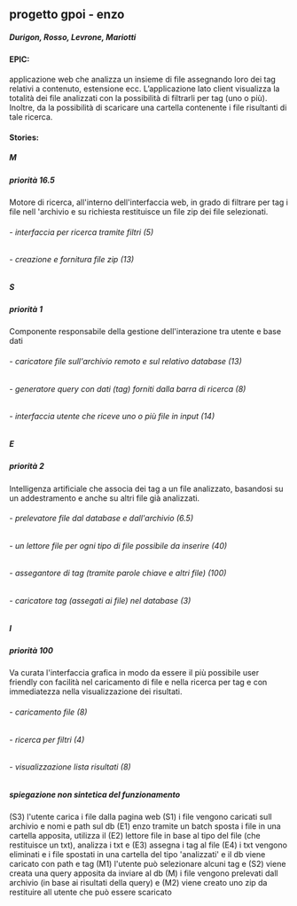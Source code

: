 ## progetto gpoi - enzo
##### Durigon, Rosso, Levrone, Mariotti

#### EPIC:

applicazione web che analizza un insieme di file assegnando loro dei tag relativi a contenuto, estensione ecc. L’applicazione lato client visualizza la totalità dei file analizzati con la possibilità di filtrarli per tag (uno o più). Inoltre, da la possibilità di scaricare una cartella contenente i file risultanti di tale ricerca.

#### Stories:

##### M
##### priorità 16.5

Motore di ricerca, all'interno dell'interfaccia web, in grado di filtrare per tag i file nell 'archivio e su richiesta restituisce un file zip dei file selezionati.

###### - interfaccia per ricerca tramite filtri (5)
###### - creazione e fornitura file zip (13)

##### S
##### priorità 1

Componente responsabile della gestione dell'interazione tra utente e base dati

###### - caricatore file sull'archivio remoto e sul relativo database (13)
###### - generatore query con dati (tag) forniti dalla barra di ricerca (8)
###### - interfaccia utente che riceve uno o più file in input (14)

##### E
##### priorità 2

Intelligenza artificiale che associa dei tag a un file analizzato, basandosi su un addestramento e anche su altri file già analizzati.

###### - prelevatore file dal database e dall'archivio (6.5)
###### - un lettore file per ogni tipo di file possibile da inserire (40)
###### - assegantore di tag (tramite parole chiave e altri file) (100)
###### - caricatore tag (assegati ai file) nel database (3)

##### I
##### priorità 100

Va curata l'interfaccia grafica in modo da essere il più possibile user friendly con facilità nel caricamento di file e nella ricerca per tag e con immediatezza nella visualizzazione dei risultati.

###### - caricamento file (8)
###### - ricerca per filtri (4)
###### - visualizzazione lista risultati (8)


##### spiegazione non sintetica del funzionamento
(S3) l'utente carica i file dalla pagina web
(S1) i file vengono caricati sull archivio e nomi e path sul db
(E1) enzo tramite un batch sposta i file in una cartella apposita, 
    utilizza il (E2) lettore file in base al tipo del file (che restituisce un txt), 
    analizza i txt e (E3) assegna i tag al file
(E4) i txt vengono eliminati e i file spostati in una cartella del tipo 'analizzati' e il db viene caricato con path e tag
(M1) l'utente può selezionare alcuni tag e (S2) viene creata una query apposita da inviare al db
(M) i file vengono prelevati dall archivio (in base ai risultati della query) e (M2) viene creato uno zip da restituire all utente che può essere scaricato
